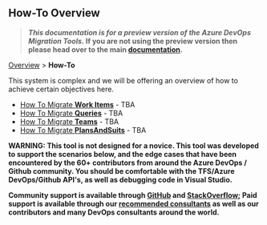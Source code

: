 ## How-To Overview

>**_This documentation is for a preview version of the Azure DevOps Migration Tools._ If you are not using the preview version then please head over to the main [documentation](https://nkdagility.github.io/azure-devops-migration-tools).**


[Overview](.././index.md) > **How-To**

This system is complex and we will be offering an overview of how to achieve certain objectives here.

- [How To Migrate **Work Items**](../HowTo/index.md) - TBA
- [How To Migrate **Queries**](../HowTo/index.md) - TBA
- [How To Migrate **Teams**](../HowTo/index.md) - TBA
- [How To Migrate **PlansAndSuits**](../HowTo/index.md) - TBA

**WARNING: This tool is not designed for a novice. This tool was developed to support the scenarios below, 
and the edge cases that have been encountered by the 60+ contributors from around the Azure DevOps / Github community. 
You should be comfortable with the TFS/Azure DevOps/Github API's, as well as debugging code in Visual Studio.**

**Community support is available through [GitHub](https://github.com/nkdAgility/azure-devops-migration-tools) 
and [StackOverflow](https://stackoverflow.com/questions/tagged/azure-devops-migration-tools); 
Paid support is available through our [recommended consultants](https://nkdagility.com/docs/azure-devops-migration-tools/#support) 
as well as our contributors and many DevOps consultants around the world.**


